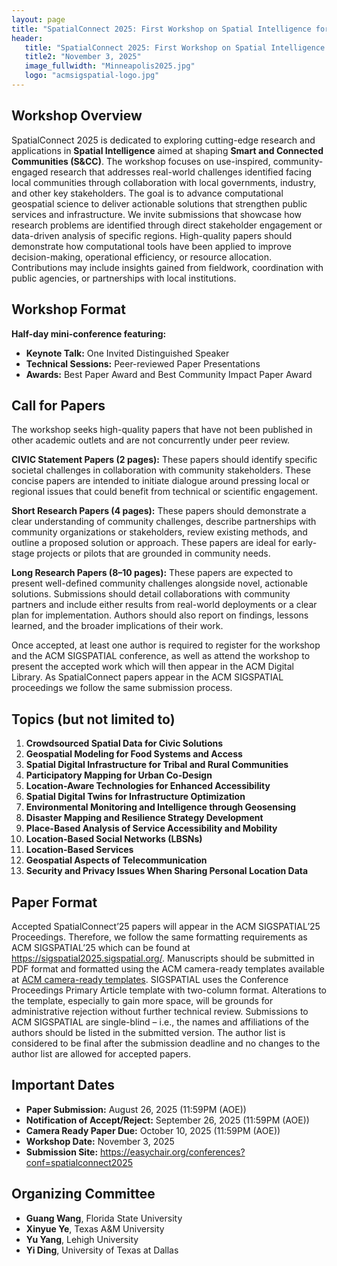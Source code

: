 ```yaml
---
layout: page
title: "SpatialConnect 2025: First Workshop on Spatial Intelligence for Smart and Connected Communities"
header:
   title: "SpatialConnect 2025: First Workshop on Spatial Intelligence for Smart and Connected Communities"
   title2: "November 3, 2025"
   image_fullwidth: "Minneapolis2025.jpg"
   logo: "acmsigspatial-logo.jpg"
---
```


## Workshop Overview

SpatialConnect 2025 is dedicated to exploring cutting-edge research and applications in **Spatial Intelligence** aimed at shaping **Smart and Connected Communities (S&CC)**. The workshop focuses on use-inspired, community-engaged research that addresses real-world challenges identified facing local communities through collaboration with local governments, industry, and other key stakeholders. The goal is to advance computational geospatial science to deliver actionable solutions that strengthen public services and infrastructure. We invite submissions that showcase how research problems are identified through direct stakeholder engagement or data-driven analysis of specific regions. High-quality papers should demonstrate how computational tools have been applied to improve decision-making, operational efficiency, or resource allocation. Contributions may include insights gained from fieldwork, coordination with public agencies, or partnerships with local institutions.

## Workshop Format

<!-- **Half-day afternoon mini-conference featuring:** -->
**Half-day mini-conference featuring:**

- **Keynote Talk:** One Invited Distinguished Speaker
- **Technical Sessions:** Peer-reviewed Paper Presentations  
- **Awards:** Best Paper Award and Best Community Impact Paper Award

## Call for Papers

The workshop seeks high-quality papers that have not been published in other academic outlets and are not concurrently under peer review. 

**CIVIC Statement Papers (2 pages):** These papers should identify specific societal challenges in collaboration with community stakeholders. These concise papers are intended to initiate dialogue around pressing local or regional issues that could benefit from technical or scientific engagement.

**Short Research Papers (4 pages):** These papers should demonstrate a clear understanding of community challenges, describe partnerships with community organizations or stakeholders, review existing methods, and outline a proposed solution or approach. These papers are ideal for early-stage projects or pilots that are grounded in community needs.

**Long Research Papers (8–10 pages):** These papers are expected to present well-defined community challenges alongside novel, actionable solutions. Submissions should detail collaborations with community partners and include either results from real-world deployments or a clear plan for implementation. Authors should also report on findings, lessons learned, and the broader implications of their work.

Once accepted, at least one author is required to register for the workshop and the ACM SIGSPATIAL conference, as well as attend the workshop to present the accepted work which will then appear in the ACM Digital Library. As SpatialConnect papers appear in the ACM SIGSPATIAL proceedings we follow the same submission process.

## Topics (but not limited to)

<!-- 1. **Mobility and Transportation Intelligence**
2. **Community Resilience and Sustainability**
3. **Social and Economic Development**
4. **AI and Machine Learning for Communities**
5. **Data Integration and Infrastructure**
6. **Public Health and Well-being**
7. **Innovative Applications** -->

1. **Crowdsourced Spatial Data for Civic Solutions**
2. **Geospatial Modeling for Food Systems and Access**
3. **Spatial Digital Infrastructure for Tribal and Rural Communities**
4. **Participatory Mapping for Urban Co-Design**
5. **Location-Aware Technologies for Enhanced Accessibility**
6. **Spatial Digital Twins for Infrastructure Optimization**
7. **Environmental Monitoring and Intelligence through Geosensing**
8. **Disaster Mapping and Resilience Strategy Development**
9. **Place-Based Analysis of Service Accessibility and Mobility**
10. **Location-Based Social Networks (LBSNs)**
11. **Location-Based Services**
12. **Geospatial Aspects of Telecommunication**
13. **Security and Privacy Issues When Sharing Personal Location Data**

## Paper Format

Accepted SpatialConnect’25 papers will appear in the ACM SIGSPATIAL’25 Proceedings. Therefore, we follow the same formatting requirements as ACM SIGSPATIAL’25 which can be found at <a href="https://sigspatial2025.sigspatial.org/">https://sigspatial2025.sigspatial.org/</a>. Manuscripts should be submitted in PDF format and formatted using the ACM camera-ready templates available at <a href="https://www.acm.org/publications/proceedings-template">ACM camera-ready templates</a>. SIGSPATIAL uses the Conference Proceedings Primary Article template with two-column format. Alterations to the template, especially to gain more space, will be grounds for administrative rejection without further technical review. Submissions to ACM SIGSPATIAL are single-blind – i.e., the names and affiliations of the authors should be listed in the submitted version. The author list is considered to be final after the submission deadline and no changes to the author list are allowed for accepted papers.

## Important Dates

* **Paper Submission:** August 26, 2025 (11:59PM (AOE))
* **Notification of Accept/Reject:** September 26, 2025 (11:59PM (AOE))
* **Camera Ready Paper Due:** October 10, 2025 (11:59PM (AOE))
* **Workshop Date:** November 3, 2025
* **Submission Site:** <a href = "https://easychair.org/conferences?conf=spatialconnect2025">https://easychair.org/conferences?conf=spatialconnect2025</a>

## Organizing Committee

- **Guang Wang**, Florida State University
- **Xinyue Ye**, Texas A&M University
- **Yu Yang**, Lehigh University
- **Yi Ding**, University of Texas at Dallas